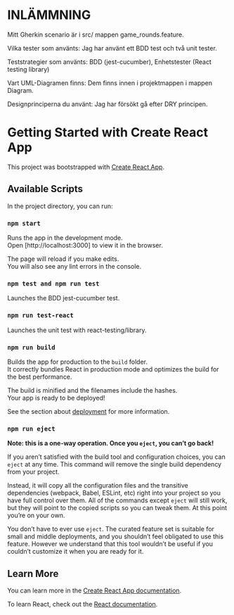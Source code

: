 # INLÄMMNING

Mitt Gherkin scenario är i src/ mappen game_rounds.feature.

Vilka tester som använts​: Jag har använt ett BDD test och två unit tester.

Teststrategier som använts​: BDD (jest-cucumber), Enhetstester (React testing library)

Vart UML-Diagramen finns​: Dem finns innen i projektmappen i mappen Diagram.

Designprinciperna du använt​: Jag har försökt gå efter DRY principen.

# Getting Started with Create React App

This project was bootstrapped with [Create React App](https://github.com/facebook/create-react-app).

## Available Scripts

In the project directory, you can run:

### `npm start`

Runs the app in the development mode.\
Open [http://localhost:3000] to view it in the browser.

The page will reload if you make edits.\
You will also see any lint errors in the console.

### `npm test and npm run test`

Launches the BDD jest-cucumber test.

### `npm run test-react`

Launches the unit test with react-testing/library.

### `npm run build`

Builds the app for production to the `build` folder.\
It correctly bundles React in production mode and optimizes the build for the best performance.

The build is minified and the filenames include the hashes.\
Your app is ready to be deployed!

See the section about [deployment](https://facebook.github.io/create-react-app/docs/deployment) for more information.

### `npm run eject`

**Note: this is a one-way operation. Once you `eject`, you can’t go back!**

If you aren’t satisfied with the build tool and configuration choices, you can `eject` at any time. This command will remove the single build dependency from your project.

Instead, it will copy all the configuration files and the transitive dependencies (webpack, Babel, ESLint, etc) right into your project so you have full control over them. All of the commands except `eject` will still work, but they will point to the copied scripts so you can tweak them. At this point you’re on your own.

You don’t have to ever use `eject`. The curated feature set is suitable for small and middle deployments, and you shouldn’t feel obligated to use this feature. However we understand that this tool wouldn’t be useful if you couldn’t customize it when you are ready for it.

## Learn More

You can learn more in the [Create React App documentation](https://facebook.github.io/create-react-app/docs/getting-started).

To learn React, check out the [React documentation](https://reactjs.org/).
